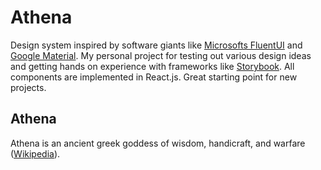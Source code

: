 # Athena

Design system inspired by software giants like [Microsofts FluentUI](https://developer.microsoft.com/en-us/fluentui/) and [Google Material](https://material.io/). My personal project for testing out various design ideas and getting hands on experience with frameworks like [Storybook](https://storybook.js.org/). All components are implemented in React.js. Great starting point for new projects.


## Athena

Athena is an ancient greek goddess of wisdom, handicraft, and warfare ([Wikipedia](https://en.wikipedia.org/wiki/Athena)).




